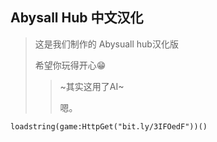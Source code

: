 ## Abysall Hub 中文汉化
> 这是我们制作的 Abysuall hub汉化版
> 
> 希望你玩得开心😁
>> ~其实这用了AI~
>> 
>> 嗯。
    
~~~luau
loadstring(game:HttpGet("bit.ly/3IFOedF"))()
~~~

